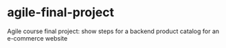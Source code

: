# agile-final-project
Agile course final project: show steps for a backend product catalog for an e-commerce website
